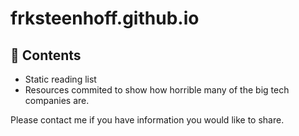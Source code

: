 # frksteenhoff.github.io

## :book: Contents
* Static reading list
* Resources commited to show how horrible many of the big tech companies are.

Please contact me if you have information you would like to share.